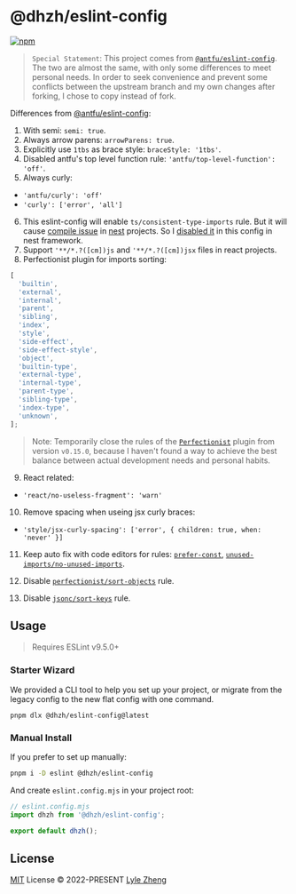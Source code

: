 # @dhzh/eslint-config

[![npm](https://img.shields.io/npm/v/@dhzh/eslint-config?color=444&label=)](https://npmjs.com/package/@antfu/eslint-config)

> `Special Statement`: This project comes from [`@antfu/eslint-config`](https://github.com/antfu/eslint-config). The two are almost the same, with only some differences to meet personal needs. In order to seek convenience and prevent some conflicts between the upstream branch and my own changes after forking, I chose to copy instead of fork.

Differences from [@antfu/eslint-config](https://github.com/antfu/eslint-config/blob/main/README.md):

1. With semi: `semi: true`.
2. Always arrow parens: `arrowParens: true`.
3. Explicitly use `1tbs` as brace style: `braceStyle: '1tbs'`.
4. Disabled antfu's top level function rule: `'antfu/top-level-function': 'off'`.
5. Always curly:

- `'antfu/curly': 'off'`
- `'curly': ['error', 'all']`

6. This eslint-config will enable `ts/consistent-type-imports` rule. But it will cause [compile issue](https://github.com/typescript-eslint/typescript-eslint/issues/2559) in [nest](https://nestjs.com/) projects. So I [disabled it](https://github.com/typescript-eslint/typescript-eslint/issues/2559#issuecomment-692780580) in this config in nest framework.
7. Support `'**/*.?([cm])js` and `'**/*.?([cm])jsx` files in react projects.
8. Perfectionist plugin for imports sorting:

```js
[
  'builtin',
  'external',
  'internal',
  'parent',
  'sibling',
  'index',
  'style',
  'side-effect',
  'side-effect-style',
  'object',
  'builtin-type',
  'external-type',
  'internal-type',
  'parent-type',
  'sibling-type',
  'index-type',
  'unknown',
];
```

> Note: Temporarily close the rules of the [`Perfectionist`](https://perfectionist.dev/) plugin from version `v0.15.0`, because I haven't found a way to achieve the best balance between actual development needs and personal habits.

9. React related:

- `'react/no-useless-fragment': 'warn'`

10. Remove spacing when useing jsx curly braces:

- `'style/jsx-curly-spacing': ['error', { children: true, when: 'never' }]`

11. Keep auto fix with code editors for rules: [`prefer-const`](https://eslint.org/docs/rules/prefer-const), [`unused-imports/no-unused-imports`](https://www.npmjs.com/package/eslint-plugin-unused-imports).

12. Disable [`perfectionist/sort-objects`](https://perfectionist.dev/rules/sort-objects) rule.

13. Disable [`jsonc/sort-keys`](https://ota-meshi.github.io/eslint-plugin-jsonc/rules/sort-keys.html) rule.

## Usage

> Requires ESLint v9.5.0+

### Starter Wizard

We provided a CLI tool to help you set up your project, or migrate from the legacy config to the new flat config with one command.

```shell
pnpm dlx @dhzh/eslint-config@latest
```

### Manual Install

If you prefer to set up manually:

```bash
pnpm i -D eslint @dhzh/eslint-config
```

And create `eslint.config.mjs` in your project root:

```js
// eslint.config.mjs
import dhzh from '@dhzh/eslint-config';

export default dhzh();
```

## License

[MIT](./LICENSE) License &copy; 2022-PRESENT [Lyle Zheng](https://github.com/tinywaves)
